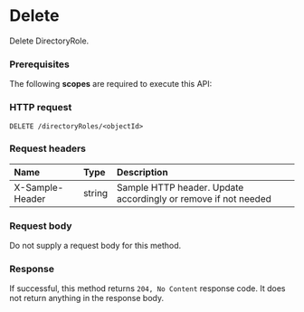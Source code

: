 # Delete

Delete DirectoryRole.
### Prerequisites
The following **scopes** are required to execute this API: 
### HTTP request
<!-- { "blockType": "ignored" } -->
```http
DELETE /directoryRoles/<objectId>

```
### Request headers
| Name       | Type | Description|
|:---------------|:--------|:----------|
| X-Sample-Header  | string  | Sample HTTP header. Update accordingly or remove if not needed|

### Request body
Do not supply a request body for this method.


### Response
If successful, this method returns `204, No Content` response code. It does not return anything in the response body.


<!-- uuid: 583aef2b-5ba7-470e-8c97-c125f5db6392
2015-10-19 09:07:22 UTC -->
<!-- {
  "type": "#page.annotation",
  "description": "Delete",
  "keywords": "",
  "section": "documentation",
  "tocPath": ""
}-->